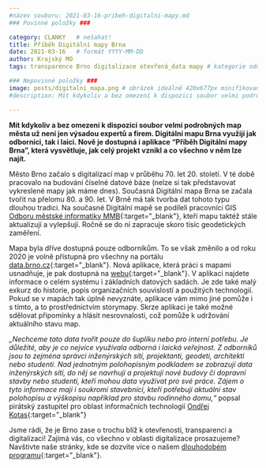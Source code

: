 ```yaml
---
#název souboru: 2021-03-16-pribeh-digitalni-mapy.md
### Povinné položky ###

category: CLANKY   # nešahat!
title: Příběh Digitální mapy Brna
date: 2021-03-16   # formát YYYY-MM-DD
author: Krajský MO
tags: transparence Brno digitalizace otevřená_data mapy # kategorie odděleny mezerami, např. volby zemědělství životní-prostředí piráti (viz https://jihomoravsky.pirati.cz/tags/)

### Nepovinné položky ###
image: posts/digitalni_mapa.png # obrázek ideálně 420x677px minifikovaný přes https://tinypng.com/
#description: Mít kdykoliv a bez omezení k dispozici soubor velmi podrobných map města už není jen výsadou expertů a firem. Digitální mapu Brna využijí jak odborníci, tak i laici. Nově je dostupná i aplikace “Příběh Digitální mapy Brna”, která vysvětluje, jak celý projekt vznikl a co všechno v něm lze najít

---
```

**Mít kdykoliv a bez omezení k dispozici soubor velmi podrobných map města už není jen výsadou expertů a firem. Digitální mapu Brna využijí jak odborníci, tak i laici. Nově je dostupná i aplikace “Příběh Digitální mapy Brna”, která vysvětluje, jak celý projekt vznikl a co všechno v něm lze najít.**

Město Brno začalo s digitalizací map v průběhu 70. let 20. století. V té době pracovalo na budování číselné datové báze (nelze si tak představovat vykreslené mapy jak máme dnes). Současná Digitální mapa Brna se začala tvořit na přelomu 80. a 90. let. V Brně má tak tvorba dat tohoto typu dlouhou tradici. Na současné Digitální mapě se podíleli pracovníci GIS [Odboru městské informatiky MMB](https://www.brno.cz/brno-aktualne/tiskovy-servis/tiskove-zpravy/a/digitalni-mapa-brna-poslouzi-treba-pri-planovani-staveb-od-rodinneho-domu-po-tramvajovou-trat/){:target="_blank"}, kteří mapu taktéž stále aktualizují a vylepšují. Ročně se do ní zapracuje skoro tisíc geodetických zaměření. 

Mapa byla dříve dostupná pouze odborníkům. To se však změnilo a od roku 2020 je volně přístupná pro všechny na portálu [data.brno.cz](https://data.brno.cz/){:target="_blank"}. Nová aplikace, která práci s mapami usnadňuje, je pak dostupná na [webu](https://storymaps.arcgis.com/collections/682ccafd2cf84d739c90b880b861aefc){:target="_blank"}. V aplikaci najdete informace o celém systému i základních datových sadách. Je zde také malý exkurz do historie, popis organizačních souvislostí a použitých technologií. Pokud se v mapách tak úplně nevyznáte, aplikace vám mimo jiné pomůže i s tímto, a to prostřednictvím storymapy. Skrze aplikaci je také možné sdělovat připomínky a hlásit nesrovnalosti, což pomůže k udržování aktuálního stavu map. 

*„Nechceme tato data tvořit pouze do šuplíku nebo pro interní potřebu. Je důležité, aby je co nejvíce využívala odborná i laická veřejnost. Z odborníků jsou to zejména správci inženýrských sítí, projektanti, geodeti, architekti nebo studenti. Nad jednotným polohopisným podkladem se zobrazují data inženýrských sítí, do něj se navrhují a projektují nové budovy či dopravní stavby nebo studenti, kteří mohou data využívat pro své práce. Zájem o tyto informace mají i soukromí stavebníci, kteří potřebují aktuální stav polohopisu a výškopisu například pro stavbu rodinného domu,“* popsal pirátský zastupitel pro oblast informačních technologií [Ondřej Kotas](https://jihomoravsky.pirati.cz/lide/ondrej-kotas/){:target="_blank"}

Jsme rádi, že je Brno zase o trochu blíž k otevřenosti, transparenci a digitalizaci! Zajímá vás, co všechno v oblasti digitalizace prosazujeme? Navštivte naše stránky, kde se dozvíte více o našem [dlouhodobém programu](https://www.pirati.cz/program/dlouhodoby/e-government/){:target="_blank"}.
